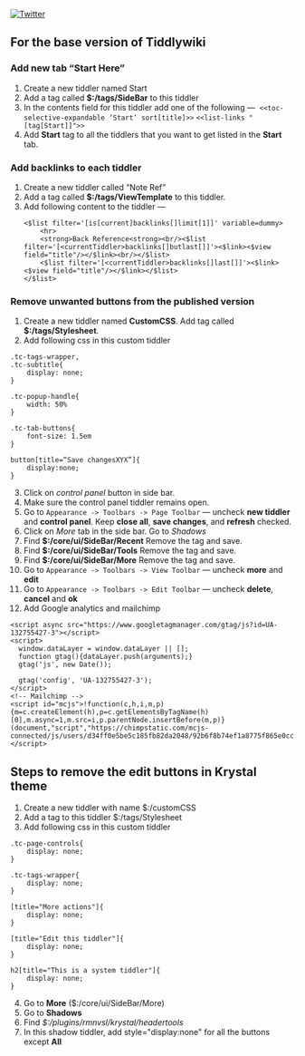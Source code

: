 [![Twitter](https://img.shields.io/twitter/follow/_anshulkhare?style=social)](https://twitter.com/_anshulkhare) 
## For the base version of Tiddlywiki

### Add new tab “Start Here”
1. Create a new tiddler named Start
2. Add a tag called **$:/tags/SideBar** to this tiddler
3. In the contents field for this tiddler add one of the following — 
    `<<toc-selective-expandable ‘Start’ sort[title]>>`
    `<<list-links "[tag[Start]]">>`
4. Add __Start__ tag to all the tiddlers that you want to get listed in the __Start__ tab.

### Add backlinks to each tiddler 
1. Create a new tiddler called “Note Ref”
2. Add a tag called **$:/tags/ViewTemplate** to this tiddler.
3. Add following content to the tiddler — 
    ```
    <$list filter='[is[current]backlinks[]limit[1]]' variable=dummy>
        <hr>
        <strong>Back Reference<strong><br/><$list filter='[<currentTiddler>backlinks[]butlast[]]'><$link><$view field="title"/></$link><br/></$list>
        <$list filter='[<currentTiddler>backlinks[]last[]]'><$link><$view field="title"/></$link></$list>
    </$list>
    ```

### Remove unwanted buttons from the published version
1. Create a new tiddler named **CustomCSS**. Add tag called **$:/tags/Stylesheet**.
2. Add following css in this custom tiddler
```
.tc-tags-wrapper,
.tc-subtitle{
    display: none;
}  

.tc-popup-handle{
	width: 50%
}

.tc-tab-buttons{
	font-size: 1.5em
}

button[title=“Save changesXYX”]{
	display:none;
}
```
3. Click on _control panel_ button in side bar.
4. Make sure the control panel tiddler remains open.
5. Go to `Appearance -> Toolbars -> Page Toolbar` — uncheck **new tiddler** and **control panel**. Keep **close all**, **save changes**, and **refresh** checked.
6. Click on _More_ tab in the side bar. Go to _Shadows_
7. Find **$:/core/ui/SideBar/Recent** Remove the tag and save.
8. Find **$:/core/ui/SideBar/Tools** Remove the tag and save.
9. Find **$:/core/ui/SideBar/More** Remove the tag and save.
10. Go to `Appearance -> Toolbars -> View Toolbar` — uncheck **more** and **edit**
11. Go to `Appearance -> Toolbars -> Edit Toolbar` — uncheck **delete**, **cancel** and **ok**
12. Add Google analytics and mailchimp
```
<script async src="https://www.googletagmanager.com/gtag/js?id=UA-132755427-3"></script>
<script>
  window.dataLayer = window.dataLayer || [];
  function gtag(){dataLayer.push(arguments);}
  gtag('js', new Date());

  gtag('config', 'UA-132755427-3');
</script>
<!-- Mailchimp -->
<script id="mcjs">!function(c,h,i,m,p){m=c.createElement(h),p=c.getElementsByTagName(h)[0],m.async=1,m.src=i,p.parentNode.insertBefore(m,p)}(document,"script","https://chimpstatic.com/mcjs-connected/js/users/d34ff0e5be5c185fb82da2048/92b6f8b74ef1a8775f865e0cc.js");</script>
```
## Steps to remove the edit buttons in Krystal theme

1. Create a new tiddler with name $:/customCSS
2. Add a tag to this tiddler $:/tags/Stylesheet
3. Add following css in this custom tiddler
```
.tc-page-controls{
    display: none;
}

.tc-tags-wrapper{ 
    display: none;
}

[title="More actions"]{ 
    display: none; 
}

[title="Edit this tiddler"]{ 
    display: none; 
}

h2[title="This is a system tiddler"]{ 
    display: none; 
}
```
4. Go to **More** ($:/core/ui/SideBar/More)
5. Go to **Shadows** 
6. Find _$:/plugins/rmnvsl/krystal/headertools_
7. In this shadow tiddler, add style="display:none" for all the buttons except **All**
